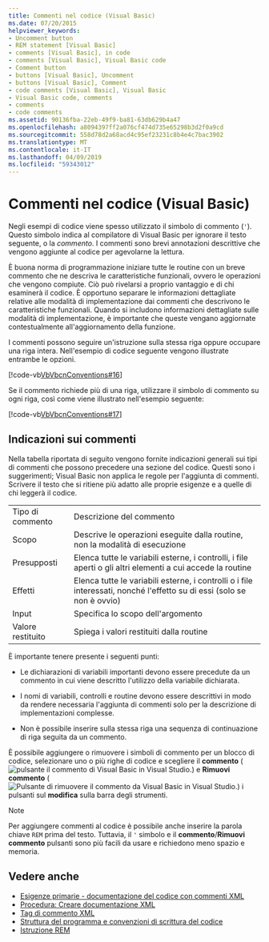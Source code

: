 ```yaml
---
title: Commenti nel codice (Visual Basic)
ms.date: 07/20/2015
helpviewer_keywords:
- Uncomment button
- REM statement [Visual Basic]
- comments [Visual Basic], in code
- comments [Visual Basic], Visual Basic code
- Comment button
- buttons [Visual Basic], Uncomment
- buttons [Visual Basic], Comment
- code comments [Visual Basic], Visual Basic
- Visual Basic code, comments
- comments
- code comments
ms.assetid: 90136fba-22eb-49f9-ba81-63db629b4a47
ms.openlocfilehash: a8094397ff2a076cf474d735e65298b3d2f0a9cd
ms.sourcegitcommit: 558d78d2a68acd4c95ef23231c8b4e4c7bac3902
ms.translationtype: MT
ms.contentlocale: it-IT
ms.lasthandoff: 04/09/2019
ms.locfileid: "59343012"
---
```

# <a name="comments-in-code-visual-basic"></a>Commenti nel codice (Visual Basic)
Negli esempi di codice viene spesso utilizzato il simbolo di commento (`'`). Questo simbolo indica al compilatore di Visual Basic per ignorare il testo seguente, o la *commento*. I commenti sono brevi annotazioni descrittive che vengono aggiunte al codice per agevolarne la lettura.  
  
 È buona norma di programmazione iniziare tutte le routine con un breve commento che ne descriva le caratteristiche funzionali, ovvero le operazioni che vengono compiute. Ciò può rivelarsi a proprio vantaggio e di chi esaminerà il codice. È opportuno separare le informazioni dettagliate relative alle modalità di implementazione dai commenti che descrivono le caratteristiche funzionali. Quando si includono informazioni dettagliate sulle modalità di implementazione, è importante che queste vengano aggiornate contestualmente all'aggiornamento della funzione.  
  
 I commenti possono seguire un'istruzione sulla stessa riga oppure occupare una riga intera. Nell'esempio di codice seguente vengono illustrate entrambe le opzioni.  
  
 [!code-vb[VbVbcnConventions#16](~/samples/snippets/visualbasic/VS_Snippets_VBCSharp/VbVbcnConventions/VB/Class1.vb#16)]  
  
 Se il commento richiede più di una riga, utilizzare il simbolo di commento su ogni riga, così come viene illustrato nell'esempio seguente:  
  
 [!code-vb[VbVbcnConventions#17](~/samples/snippets/visualbasic/VS_Snippets_VBCSharp/VbVbcnConventions/VB/Class1.vb#17)]  
  
## <a name="commenting-guidelines"></a>Indicazioni sui commenti  
 Nella tabella riportata di seguito vengono fornite indicazioni generali sui tipi di commenti che possono precedere una sezione del codice. Questi sono i suggerimenti; Visual Basic non applica le regole per l'aggiunta di commenti. Scrivere il testo che si ritiene più adatto alle proprie esigenze e a quelle di chi leggerà il codice.  
  
|||  
|---|---|  
|Tipo di commento|Descrizione del commento|  
|Scopo|Descrive le operazioni eseguite dalla routine, non la modalità di esecuzione|  
|Presupposti|Elenca tutte le variabili esterne, i controlli, i file aperti o gli altri elementi a cui accede la routine|  
|Effetti|Elenca tutte le variabili esterne, i controlli o i file interessati, nonché l'effetto su di essi (solo se non è ovvio)|  
|Input|Specifica lo scopo dell'argomento|  
|Valore restituito|Spiega i valori restituiti dalla routine|  
  
 È importante tenere presente i seguenti punti:  
  
-   Le dichiarazioni di variabili importanti devono essere precedute da un commento in cui viene descritto l'utilizzo della variabile dichiarata.  
  
-   I nomi di variabili, controlli e routine devono essere descrittivi in modo da rendere necessaria l'aggiunta di commenti solo per la descrizione di implementazioni complesse.  
  
-   Non è possibile inserire sulla stessa riga una sequenza di continuazione di riga seguita da un commento.  
  
 È possibile aggiungere o rimuovere i simboli di commento per un blocco di codice, selezionare uno o più righe di codice e scegliere il **commento** (![pulsante il commento di Visual Basic in Visual Studio.](./media/comments-in-code/visual-basic-comment-button.gif)) e **Rimuovi commento**  (![Pulsante di rimuovere il commento da Visual Basic in Visual Studio.](./media/comments-in-code/visual-basic-uncomment-button.gif)) i pulsanti sul **modifica** sulla barra degli strumenti.  
  
> [!NOTE]
>  Per aggiungere commenti al codice è possibile anche inserire la parola chiave `REM` prima del testo. Tuttavia, il `'` simbolo e il **commento**/**Rimuovi commento** pulsanti sono più facili da usare e richiedono meno spazio e memoria.  
  
## <a name="see-also"></a>Vedere anche

- [Esigenze primarie - documentazione del codice con commenti XML](https://msdn.microsoft.com/magazine/dd722812.aspx)
- [Procedura: Creare documentazione XML](../../../visual-basic/programming-guide/program-structure/how-to-create-xml-documentation.md)
- [Tag di commento XML](../../../visual-basic/language-reference/xmldoc/index.md)
- [Struttura del programma e convenzioni di scrittura del codice](../../../visual-basic/programming-guide/program-structure/program-structure-and-code-conventions.md)
- [Istruzione REM](../../../visual-basic/language-reference/statements/rem-statement.md)
